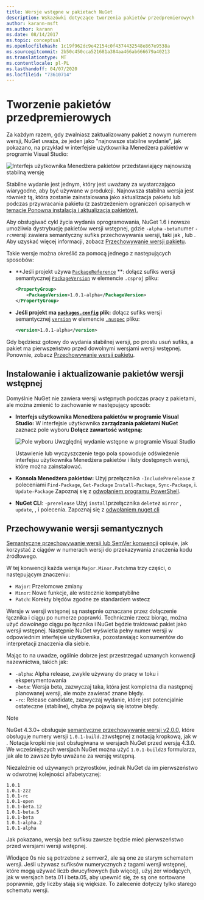 ```yaml
---
title: Wersje wstępne w pakietach NuGet
description: Wskazówki dotyczące tworzenia pakietów przedpremierowych
author: karann-msft
ms.author: karann
ms.date: 08/14/2017
ms.topic: conceptual
ms.openlocfilehash: 1c19f962dc9e42154c0f4374432548e867e9538a
ms.sourcegitcommit: 2b50c450cca521681a384aa466ab666679a40213
ms.translationtype: MT
ms.contentlocale: pl-PL
ms.lasthandoff: 04/07/2020
ms.locfileid: "73610714"
---
```

# <a name="building-pre-release-packages"></a>Tworzenie pakietów przedpremierowych

Za każdym razem, gdy zwalniasz zaktualizowany pakiet z nowym numerem wersji, NuGet uważa, że jeden jako "najnowsze stabilne wydanie", jak pokazano, na przykład w interfejsie użytkownika Menedżera pakietów w programie Visual Studio:

![Interfejs użytkownika Menedżera pakietów przedstawiający najnowszą stabilną wersję](media/Prerelease_01-LatestStable.png)

Stabilne wydanie jest jednym, który jest uważany za wystarczająco wiarygodne, aby być używane w produkcji. Najnowsza stabilna wersja jest również tą, która zostanie zainstalowana jako aktualizacja pakietu lub podczas przywracania pakietu (z zastrzeżeniem ograniczeń opisanych w [temacie Ponowna instalacja i aktualizacja pakietów).](../consume-packages/reinstalling-and-updating-packages.md)

Aby obsługiwać cykl życia wydania oprogramowania, NuGet 1.6 i nowsze umożliwia dystrybucję pakietów wersji wstępnej, gdzie `-alpha` `-beta`numer `-rc`wersji zawiera semantyczny sufiks przechowywania wersji, taki jak , lub . Aby uzyskać więcej informacji, zobacz [Przechowywanie wersji pakietu](../concepts/package-versioning.md#pre-release-versions).

Takie wersje można określić za pomocą jednego z następujących sposobów:

- **Jeśli projekt używa [`PackageReference`](../consume-packages/package-references-in-project-files.md) **: dołącz sufiks wersji semantycznej [`PackageVersion`](/dotnet/core/tools/csproj.md#packageversion) w elemencie `.csproj` pliku:

    ```xml
    <PropertyGroup>
        <PackageVersion>1.0.1-alpha</PackageVersion>
    </PropertyGroup>
    ```

- **Jeśli projekt ma [`packages.config`](../reference/packages-config.md) plik:** dołącz sufiks wersji semantycznej [`version`](../reference/nuspec.md#version) w elemencie [`.nuspec`](../reference/nuspec.md) pliku:

    ```xml
    <version>1.0.1-alpha</version>
    ```

Gdy będziesz gotowy do wydania stabilnej wersji, po prostu usuń sufiks, a pakiet ma pierwszeństwo przed dowolnymi wersjami wersji wstępnej. Ponownie, zobacz [Przechowywanie wersji pakietu](../concepts/package-versioning.md#pre-release-versions).

## <a name="installing-and-updating-pre-release-packages"></a>Instalowanie i aktualizowanie pakietów wersji wstępnej

Domyślnie NuGet nie zawiera wersji wstępnych podczas pracy z pakietami, ale można zmienić to zachowanie w następujący sposób:

- **Interfejs użytkownika Menedżera pakietów w programie Visual Studio:** W interfejsie użytkownika **zarządzania pakietami NuGet** zaznacz pole wyboru **Dołącz zawartość wstępną:**

    ![Pole wyboru Uwzględnij wydanie wstępne w programie Visual Studio](media/Prerelease_02-CheckPrerelease.png)

    Ustawienie lub wyczyszczenie tego pola spowoduje odświeżenie interfejsu użytkownika Menedżera pakietów i listy dostępnych wersji, które można zainstalować.

- **Konsola Menedżera pakietów:** Użyj przełącznika `-IncludePrerelease` z poleceniami `Find-Package`, `Get-Package` `Install-Package`, `Sync-Package`, i. `Update-Package` Zapoznaj się z [odwołaniem programu PowerShell](../reference/powershell-reference.md).

- **NuGet CLI**: `-prerelease` Użyj `install`przełącznika `delete`z `mirror` , `update`, , i polecenia. Zapoznaj się z [odwołaniem nuget cli](../reference/nuget-exe-cli-reference.md)

## <a name="semantic-versioning"></a>Przechowywanie wersji semantycznych

[Semantyczne przechowywanie wersji lub SemVer konwencji](https://semver.org/spec/v1.0.0.html) opisuje, jak korzystać z ciągów w numerach wersji do przekazywania znaczenia kodu źródłowego.

W tej konwencji każda wersja `Major.Minor.Patch`ma trzy części, o następującym znaczeniu:

- `Major`: Przełomowe zmiany
- `Minor`: Nowe funkcje, ale wstecznie kompatybilne
- `Patch`: Korekty błędów zgodne ze standardem wstecz

Wersje w wersji wstępnej są następnie oznaczane przez dołączenie łącznika i ciągu po numerze poprawki. Technicznie rzecz biorąc, można użyć *dowolnego* ciągu po łącznika i NuGet będzie traktować pakiet jako wersji wstępnej. Następnie NuGet wyświetla pełny numer wersji w odpowiednim interfejsie użytkownika, pozostawiając konsumentów do interpretacji znaczenia dla siebie.

Mając to na uwadze, ogólnie dobrze jest przestrzegać uznanych konwencji nazewnictwa, takich jak:

- `-alpha`: Alpha release, zwykle używany do pracy w toku i eksperymentowania
- `-beta`: Wersja beta, zazwyczaj taka, która jest kompletna dla następnej planowanej wersji, ale może zawierać znane błędy.
- `-rc`: Release candidate, zazwyczaj wydanie, które jest potencjalnie ostateczne (stabilne), chyba że pojawią się istotne błędy.

> [!Note]
> NuGet 4.3.0+ obsługuje [semantyczne przechowywanie wersji v2.0.0](https://semver.org/spec/v2.0.0.html), które obsługuje numery wersji `1.0.1-build.23`wstępnej z notacją kropkową, jak w . Notacja kropki nie jest obsługiwana w wersjach NuGet przed wersją 4.3.0. We wcześniejszych wersjach NuGet można użyć `1.0.1-build23` formularza, jak ale to zawsze było uważane za wersję wstępną.

Niezależnie od używanych przyrostków, jednak NuGet da im pierwszeństwo w odwrotnej kolejności alfabetycznej:

    1.0.1
    1.0.1-zzz
    1.0.1-rc
    1.0.1-open
    1.0.1-beta.12
    1.0.1-beta.5
    1.0.1-beta
    1.0.1-alpha.2
    1.0.1-alpha

Jak pokazano, wersja bez sufiksu zawsze będzie mieć pierwszeństwo przed wersjami wersji wstępnej.

Wiodące 0s nie są potrzebne z semver2, ale są one ze starym schematem wersji. Jeśli używasz sufiksów numerycznych z tagami wersji wstępnej, które mogą używać liczb dwucyfrowych (lub więcej), użyj zer wiodących, jak w wersjach beta.01 i beta.05, aby upewnić się, że są one sortowane poprawnie, gdy liczby stają się większe. To zalecenie dotyczy tylko starego schematu wersji.
